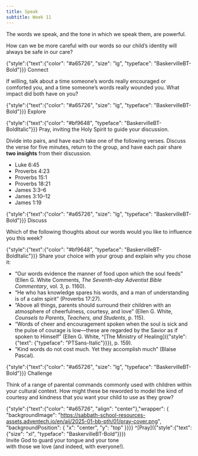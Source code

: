 ```yaml
---
title: Speak
subtitle: Week 11
---
```


The words we speak, and the tone in which we speak them, are powerful. 

How can we be more careful with our words so our child’s identity will always be safe in our care?

{"style":{"text":{"color": "#a65726", "size": "lg", "typeface": "BaskervilleBT-Bold"}}}
Connect

If willing, talk about a time someone’s words really encouraged or comforted you, and a time someone’s words really wounded you. What impact did both have on you?

{"style":{"text":{"color": "#a65726", "size": "lg", "typeface": "BaskervilleBT-Bold"}}}
Explore

{"style":{"text":{"color": "#bf9648", "typeface": "BaskervilleBT-BoldItalic"}}}
Pray, inviting the Holy Spirit to guide your discussion.

Divide into pairs, and have each take one of the following verses. Discuss the verse for five minutes, return to the group, and have each pair share **two insights** from their discussion.

- Luke 6:45
- Proverbs 4:23
- Proverbs 15:1
- Proverbs 18:21
- James 3:3–6
- James 3:10–12
- James 1:19

{"style":{"text":{"color": "#a65726", "size": "lg", "typeface": "BaskervilleBT-Bold"}}}
Discuss

Which of the following thoughts about our words would you like to influence you this week?

{"style":{"text":{"color": "#bf9648", "typeface": "BaskervilleBT-BoldItalic"}}}
Share your choice with your group and explain why you chose it:
- “Our words evidence the manner of food upon which the soul feeds” (Ellen G. White Comments, _The Seventh-day Adventist Bible Commentary_, vol. 3, p. 1160).
- “He who has knowledge spares his words, and a man of understanding is of a calm spirit” (Proverbs 17:27).
- “Above all things, parents should surround their children with an atmosphere of cheerfulness, courtesy, and love” (Ellen G. White, _Counsels to Parents_, _Teachers, and Students_, p. 115).
- “Words of cheer and encouragement spoken when the soul is sick and the pulse of courage is low—these are regarded by the Savior as if spoken to Himself” (Ellen G. White, ^[The Ministry of Healing]({"style": {"text": {"typeface": "PTSans-Italic"}}}), p. 159).
- “Kind words do not cost much. Yet they accomplish much” (Blaise Pascal).

{"style":{"text":{"color": "#a65726", "size": "lg", "typeface": "BaskervilleBT-Bold"}}}
Challenge

Think of a range of parental commands commonly used with children within your cultural context. How might these be reworded to model the kind of courtesy and kindness that you want your child to use as they grow?

{"style":{"text":{"color": "#a65726", "align": "center"},"wrapper": { "backgroundImage": "https://sabbath-school-resources-assets.adventech.io/en/aij/2025-01-bb-pth/01/pray-cover.png", "backgroundPosition": { "x": "center", "y": "top" }}}}
^[Pray]({"style":{"text":{"size": "xl", "typeface": "BaskervilleBT-Bold"}}})\
Invite God to guard your tongue and your tone\
with those we love (and indeed, with everyone!).